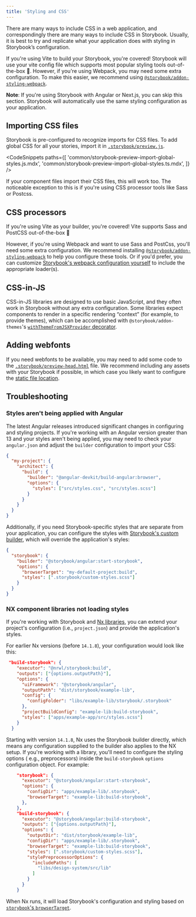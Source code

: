 ```yaml
---
title: 'Styling and CSS'
---
```


There are many ways to include CSS in a web application, and correspondingly there are many ways to include CSS in Storybook. Usually, it is best to try and replicate what your application does with styling in Storybook’s configuration.

If you're using Vite to build your Storybook, you're covered! Storybook will use your vite config file which supports most popular styling tools out-of-the-box 🎉. However, if you're using Webpack, you may need some extra configuration. To make this easier, we recommend using [`@storybook/addon-styling-webpack`](https://storybook.js.org/addons/@storybook/addon-styling-webpack/).

**Note**: If you're using Storybook with Angular or Next.js, you can skip this section. Storybook will automatically use the same styling configuration as your application.

## Importing CSS files

Storybook is pre-configured to recognize imports for CSS files. To add global CSS for all your stories, import it in [`.storybook/preview.js`](./index.md#configure-story-rendering).

<!-- prettier-ignore-start -->

<CodeSnippets
  paths={[
    'common/storybook-preview-import-global-styles.js.mdx',
    'common/storybook-preview-import-global-styles.ts.mdx',
  ]}
/>

<!-- prettier-ignore-end -->

If your component files import their CSS files, this will work too. The noticeable exception to this is if you're using CSS processor tools like Sass or Postcss.

## CSS processors

If you're using Vite as your builder, you're covered! Vite supports Sass and PostCSS out-of-the-box 🎉

However, if you're using Webpack and want to use Sass and PostCss, you'll need some extra configuration. We recommend installing [`@storybook/addon-styling-webpack`](https://storybook.js.org/addons/@storybook/addon-styling-webpack/) to help you configure these tools. Or if you'd prefer, you can customize [Storybook's webpack configuration yourself](../builders/webpack.md#override-the-default-configuration) to include the appropriate loader(s).

## CSS-in-JS

CSS-in-JS libraries are designed to use basic JavaScript, and they often work in Storybook without any extra configuration. Some libraries expect components to render in a specific rendering “context” (for example, to provide themes), which can be accomplished with `@storybook/addon-themes`'s [`withThemeFromJSXProvider` decorator](https://github.com/storybookjs/storybook/blob/next/code/addons/themes/docs/api.md#withthemefromjsxprovider).

## Adding webfonts

If you need webfonts to be available, you may need to add some code to the [`.storybook/preview-head.html`](./story-rendering.md#adding-to-head) file. We recommend including any assets with your Storybook if possible, in which case you likely want to configure the [static file location](./images-and-assets.md#serving-static-files-via-storybook-configuration).

<IfRenderer renderer='angular'>

## Troubleshooting

### Styles aren't being applied with Angular

The latest Angular releases introduced significant changes in configuring and styling projects. If you're working with an Angular version greater than 13 and your styles aren't being applied, you may need to check your `angular.json` and adjust the `builder` configuration to import your CSS:

```json
{
  "my-project": {
    "architect": {
      "build": {
        "builder": "@angular-devkit/build-angular:browser",
        "options": {
          "styles": ["src/styles.css", "src/styles.scss"]
        }
      }
    }
  }
}
```

Additionally, if you need Storybook-specific styles that are separate from your application, you can configure the styles with [Storybook's custom builder](../get-started/install.md#troubleshooting), which will override the application's styles:

```json
{
  "storybook": {
    "builder": "@storybook/angular:start-storybook",
    "options": {
      "browserTarget": "my-default-project:build",
      "styles": [".storybook/custom-styles.scss"]
    }
  }
}
```

### NX component libraries not loading styles

If you're working with Storybook and [Nx libraries](https://nx.dev/structure/library-types),
you can extend your project's configuration (i.e., `project.json`) and provide the application's styles.

For earlier Nx versions (before `14.1.8`), your configuration would look like this:

```json
 "build-storybook": {
    "executor": "@nrwl/storybook:build",
    "outputs": ["{options.outputPath}"],
    "options": {
      "uiFramework": "@storybook/angular",
      "outputPath": "dist/storybook/example-lib",
      "config": {
        "configFolder": "libs/example-lib/storybook/.storybook"
      },
      "projectBuildConfig": "example-lib:build-storybook",
      "styles": ["apps/example-app/src/styles.scss"]
    }
  }
```

Starting with version `14.1.8`, Nx uses the Storybook builder directly, which means any configuration supplied to the builder also applies to the NX setup. If you're working with a library, you'll need to configure the styling options ( e.g., preprocessors) inside the `build-storybook` `options` configuration object. For example:

```json
    "storybook": {
      "executor": "@storybook/angular:start-storybook",
      "options": {
        "configDir": "apps/example-lib/.storybook",
        "browserTarget": "example-lib:build-storybook",
      },
    },
    "build-storybook": {
      "executor": "@storybook/angular:build-storybook",
      "outputs": ["{options.outputPath}"],
      "options": {
        "outputDir": "dist/storybook/example-lib",
        "configDir": "apps/example-lib/.storybook",
        "browserTarget": "example-lib:build-storybook",
        "styles": [".storybook/custom-styles.scss"],
        "stylePreprocessorOptions": {
          "includePaths": [
            "libs/design-system/src/lib"
          ]
        }
      }
    }
```

When Nx runs, it will load Storybook's configuration and styling based on [`storybook`'s `browserTarget`](https://nx.dev/storybook/extra-topics-for-angular-projects#setting-up-browsertarget).

</IfRenderer>
